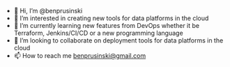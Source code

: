 - 👋 Hi, I’m @benprusinski
- 👀 I’m interested in creating new tools for data platforms in the cloud
- 🌱 I’m currently learning new features from DevOps whether it be Terraform, Jenkins/CI/CD or a new programming language
- 💞️ I’m looking to collaborate on deployment tools for data platforms in the cloud
- 📫 How to reach me benprusinski@gmail.com

<!---
benprusinski/benprusinski is a ✨ special ✨ repository because its `README.md` (this file) appears on your GitHub profile.
You can click the Preview link to take a look at your changes.
--->
